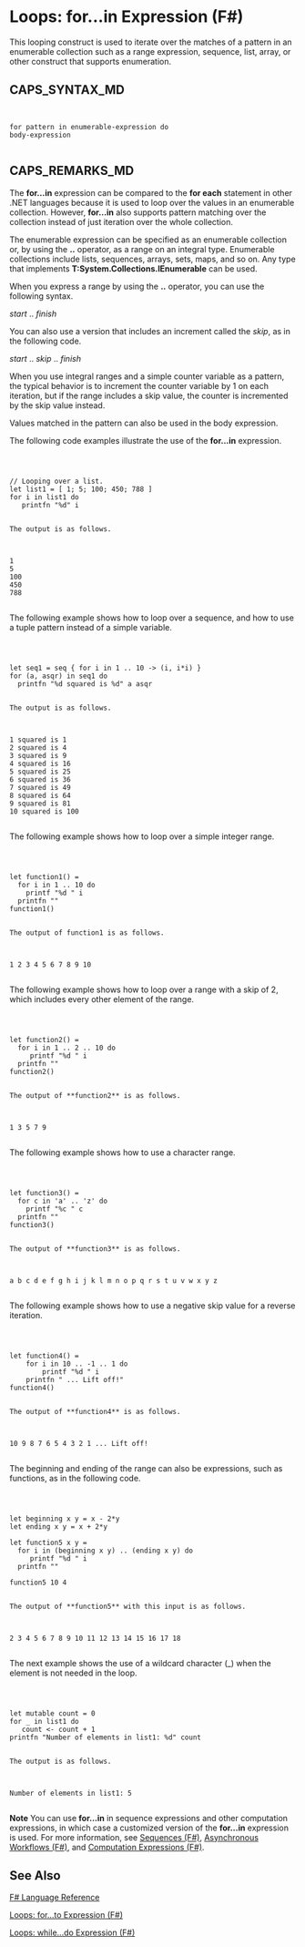 # Loops: for...in Expression (F#)

This looping construct is used to iterate over the matches of a pattern in an enumerable collection such as a range expression, sequence, list, array, or other construct that supports enumeration.


## CAPS_SYNTAX_MD



```


for pattern in enumerable-expression do
body-expression


```



## CAPS_REMARKS_MD
The **for…in** expression can be compared to the **for each** statement in other .NET languages because it is used to loop over the values in an enumerable collection. However, **for…in** also supports pattern matching over the collection instead of just iteration over the whole collection.

The enumerable expression can be specified as an enumerable collection or, by using the **..** operator, as a range on an integral type. Enumerable collections include lists, sequences, arrays, sets, maps, and so on. Any type that implements **T:System.Collections.IEnumerable** can be used.

When you express a range by using the **..** operator, you can use the following syntax.

*start* .. *finish*

You can also use a version that includes an increment called the *skip*, as in the following code.

*start* .. *skip* .. *finish*

When you use integral ranges and a simple counter variable as a pattern, the typical behavior is to increment the counter variable by 1 on each iteration, but if the range includes a skip value, the counter is incremented by the skip value instead.

Values matched in the pattern can also be used in the body expression.

The following code examples illustrate the use of the **for...in** expression.



```



// Looping over a list.
let list1 = [ 1; 5; 100; 450; 788 ]
for i in list1 do
   printfn "%d" i


```



    The output is as follows.




```


1
5
100
450
788


```


The following example shows how to loop over a sequence, and how to use a tuple pattern instead of a simple variable.



```



let seq1 = seq { for i in 1 .. 10 -> (i, i*i) }
for (a, asqr) in seq1 do
  printfn "%d squared is %d" a asqr


```



    The output is as follows.




```


1 squared is 1
2 squared is 4
3 squared is 9
4 squared is 16
5 squared is 25
6 squared is 36
7 squared is 49
8 squared is 64
9 squared is 81
10 squared is 100


```


The following example shows how to loop over a simple integer range.



```



let function1() =
  for i in 1 .. 10 do
    printf "%d " i
  printfn ""
function1()


```



    The output of function1 is as follows.




```


1 2 3 4 5 6 7 8 9 10


```


The following example shows how to loop over a range with a skip of 2, which includes every other element of the range.



```



let function2() =
  for i in 1 .. 2 .. 10 do
     printf "%d " i
  printfn ""
function2()


```



    The output of **function2** is as follows.




```


1 3 5 7 9


```


The following example shows how to use a character range.



```



let function3() =
  for c in 'a' .. 'z' do
    printf "%c " c
  printfn ""
function3()


```



    The output of **function3** is as follows.




```


a b c d e f g h i j k l m n o p q r s t u v w x y z


```


The following example shows how to use a negative skip value for a reverse iteration.



```



let function4() =
    for i in 10 .. -1 .. 1 do
        printf "%d " i
    printfn " ... Lift off!"
function4()


```



    The output of **function4** is as follows.




```


10 9 8 7 6 5 4 3 2 1 ... Lift off!


```


The beginning and ending of the range can also be expressions, such as functions, as in the following code.



```



let beginning x y = x - 2*y
let ending x y = x + 2*y

let function5 x y =
  for i in (beginning x y) .. (ending x y) do
     printf "%d " i
  printfn ""

function5 10 4


```



    The output of **function5** with this input is as follows.




```


2 3 4 5 6 7 8 9 10 11 12 13 14 15 16 17 18


```


The next example shows the use of a wildcard character (_) when the element is not needed in the loop.



```



let mutable count = 0
for _ in list1 do
   count <- count + 1
printfn "Number of elements in list1: %d" count


```



    The output is as follows.




```


Number of elements in list1: 5


```


**Note** You can use **for...in** in sequence expressions and other computation expressions, in which case a customized version of the **for...in** expression is used. For more information, see [Sequences &#40;F&#35;&#41;](Sequences+%28F%23%29.md), [Asynchronous Workflows &#40;F&#35;&#41;](Asynchronous+Workflows+%28F%23%29.md), and [Computation Expressions &#40;F&#35;&#41;](Computation+Expressions+%28F%23%29.md).


## See Also
[F&#35; Language Reference](F%23+Language+Reference.md)

[Loops: for...to Expression &#40;F&#35;&#41;](Loops+-+for...to+Expression+%28F%23%29.md)

[Loops: while...do Expression &#40;F&#35;&#41;](Loops+-+while...do+Expression+%28F%23%29.md)

